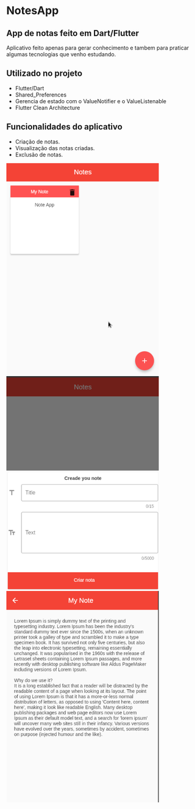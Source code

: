 # NotesApp
## App de notas feito em Dart/Flutter

Aplicativo feito apenas para gerar conhecimento e tambem para praticar algumas tecnologias que venho estudando.

## Utilizado no projeto
- Flutter/Dart
- Shared_Preferences
- Gerencia de estado com o ValueNotifier e o ValueListenable
- Flutter Clean Architecture 

## Funcionalidades do aplicativo
- Criação de notas.
- Visualização das notas criadas.
- Exclusão de notas.



<img src="assets/NotesApp01.png" heigth=200 width="400">
<img src="assets/NotesApp02.png" heigth=200 width="400">
<img src="assets/NotesApp03.png" heigth=200 width="400">